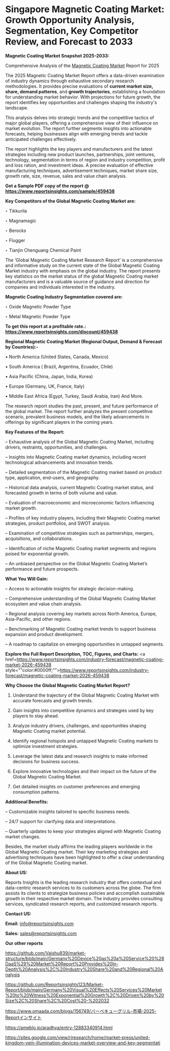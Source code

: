 # Singapore Magnetic Coating Market: Growth Opportunity Analysis, Segmentation, Key Competitor Review, and Forecast to 2033

<strong>Magnetic Coating Market Snapshot 2025-2033:</strong>

Comprehensive Analysis of the <a href=https://www.reportsinsights.com/sample/459438>Magnetic Coating Market</a> Report for 2025

The 2025 Magnetic Coating Market Report offers a data-driven examination of industry dynamics through exhaustive secondary research methodologies. It provides precise evaluations of <strong>current market size, share, demand patterns</strong>, and <strong>growth trajectories</strong>, establishing a foundation for understanding market behavior. With projections for future growth, the report identifies key opportunities and challenges shaping the industry's landscape.

This analysis delves into strategic trends and the competitive tactics of major global players, offering a comprehensive view of their influence on market evolution. The report further segments insights into actionable forecasts, helping businesses align with emerging trends and tackle anticipated challenges effectively.

The report highlights the key players and manufacturers and the latest strategies including new product launches, partnerships, joint ventures, technology, segmentation in terms of region and industry competition, profit and loss ration, and investment ideas. A precise evaluation of effective manufacturing techniques, advertisement techniques, market share size, growth rate, size, revenue, sales and value chain analysis.

<strong>Get a Sample PDF copy of the report @ <a href=https://www.reportsinsights.com/sample/459438 style=color:#0000ff;>https://www.reportsinsights.com/sample/459438</a></strong>

<strong>Key Competitors of the Global Magnetic Coating Market are:</strong>

‣ Tikkurila

‣ Magnamagic

‣ Berocks

‣ Flugger

‣ Tianjin Chenguang Chemical Paint

The ‘Global Magnetic Coating Market Research Report’ is a comprehensive and informative study on the current state of the Global Magnetic Coating Market industry with emphasis on the global industry. The report presents key statistics on the market status of the global Magnetic Coating market manufacturers and is a valuable source of guidance and direction for companies and individuals interested in the industry.

<strong>Magnetic Coating Industry Segmentation covered are:</strong>

‣ Oxide Magnetic Powder Type

‣ Metal Magnetic Powder Type

<strong>To get this report at a profitable rate.: <a href=https://www.reportsinsights.com/discount/459438 style=color:#0000ff;>https://www.reportsinsights.com/discount/459438</a></strong>

<strong>Regional Magnetic Coating Market (Regional Output, Demand &amp; Forecast by Countries):-</strong>

• North America (United States, Canada, Mexico)

• South America ( Brazil, Argentina, Ecuador, Chile)

• Asia Pacific (China, Japan, India, Korea)

• Europe (Germany, UK, France, Italy)

• Middle East Africa (Egypt, Turkey, Saudi Arabia, Iran) And More.

The research report studies the past, present, and future performance of the global market. The report further analyzes the present competitive scenario, prevalent business models, and the likely advancements in offerings by significant players in the coming years.

<strong>Key Features of the Report:</strong>

– Exhaustive analysis of the Global Magnetic Coating Market, including drivers, restraints, opportunities, and challenges.

– Insights into Magnetic Coating market dynamics, including recent technological advancements and innovation trends.

– Detailed segmentation of the Magnetic Coating market based on product type, application, end-users, and geography.

– Historical data analysis, current Magnetic Coating market status, and forecasted growth in terms of both volume and value.

– Evaluation of macroeconomic and microeconomic factors influencing market growth.

– Profiles of key industry players, including their Magnetic Coating market strategies, product portfolios, and SWOT analysis.

– Examination of competitive strategies such as partnerships, mergers, acquisitions, and collaborations.

– Identification of niche Magnetic Coating market segments and regions poised for exponential growth.

– An unbiased perspective on the Global Magnetic Coating Market’s performance and future prospects.

<strong>What You Will Gain:</strong>

– Access to actionable insights for strategic decision-making.

– Comprehensive understanding of the Global Magnetic Coating Market ecosystem and value chain analysis.

– Regional analysis covering key markets across North America, Europe, Asia-Pacific, and other regions.

– Benchmarking of Magnetic Coating market trends to support business expansion and product development.

– A roadmap to capitalize on emerging opportunities in untapped segments.

<strong>Explore the Full Report Description, TOC, Figures, and Charts:</strong>
<a href=https://www.reportsinsights.com/industry-forecast/magnetic-coating-market-2026-459438 style=""color:#0000ff;"">https://www.reportsinsights.com/industry-forecast/magnetic-coating-market-2026-459438</a>

<strong>Why Choose the Global Magnetic Coating Market Report?</strong>

1. Understand the trajectory of the Global Magnetic Coating Market with accurate forecasts and growth trends.

2. Gain insights into competitive dynamics and strategies used by key players to stay ahead.

3. Analyze industry drivers, challenges, and opportunities shaping Magnetic Coating market potential.

4. Identify regional hotspots and untapped Magnetic Coating markets to optimize investment strategies.

5. Leverage the latest data and research insights to make informed decisions for business success.

6. Explore innovative technologies and their impact on the future of the Global Magnetic Coating Market.

7. Get detailed insights on customer preferences and emerging consumption patterns.

<strong>Additional Benefits:</strong>

– Customizable insights tailored to specific business needs.

– 24/7 support for clarifying data and interpretations.

– Quarterly updates to keep your strategies aligned with Magnetic Coating market changes.

Besides, the market study affirms the leading players worldwide in the Global Magnetic Coating market. Their key marketing strategies and advertising techniques have been highlighted to offer a clear understanding of the Global Magnetic Coating market.

<strong><strong>About US</strong>:</strong>

Reports Insights is the leading research industry that offers contextual and data-centric research services to its customers across the globe. The firm assists its clients to strategize business policies and accomplish sustainable growth in their respective market domain. The industry provides consulting services, syndicated research reports, and customized research reports.

<strong>Contact US:</strong>

<p class=><b>Email:</b> <a href=mailto:info@reportsinsights.com>info@reportsinsights.com</a></p>
<p class=><b>Sales:</b> <a href=mailto:sales@reportsinsights.com>sales@reportsinsights.com</a></p>

<strong>Our other reports</strong>

<a href=https://github.com/Vaishu839/market-structure/blob/main/Germany%20Device%20as%20a%20Service%20%28DaaS%29%20Market%20Report%20Provides%20In-Depth%20Analysis%2C%20Industry%20Share%20and%20Regional%20Analysis>https://github.com/Vaishu839/market-structure/blob/main/Germany%20Device%20as%20a%20Service%20%28DaaS%29%20Market%20Report%20Provides%20In-Depth%20Analysis%2C%20Industry%20Share%20and%20Regional%20Analysis</a>

<a href=https://github.com/Reportsinsights123/Market-Report/blob/main/Germany%20Visual%20Effects%20Services%20Market%20to%20Witness%20Exponential%20Growth%2C%20Driven%20by%20Size%2C%20Share%2C%20Cost%20-%202032>https://github.com/Reportsinsights123/Market-Report/blob/main/Germany%20Visual%20Effects%20Services%20Market%20to%20Witness%20Exponential%20Growth%2C%20Driven%20by%20Size%2C%20Share%2C%20Cost%20-%202032</a>

<a href=https://www.omaada.com/blogs/156749/バーベキューグリル-市場-2025-Reportインサイト>https://www.omaada.com/blogs/156749/バーベキューグリル-市場-2025-Reportインサイト</a>

<a href=https://ameblo.jp/aradhya/entry-12883340914.html>https://ameblo.jp/aradhya/entry-12883340914.html</a>

<a href=https://sites.google.com/view/riresearch/home/market-press/united-kingdom-vein-illumination-devices-market-overview-and-key-segmentati>https://sites.google.com/view/riresearch/home/market-press/united-kingdom-vein-illumination-devices-market-overview-and-key-segmentati</a>
